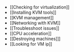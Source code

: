 - [[Checking for virtualization]]
- [[Installing KVM tools]]
- [[KVM management]] 
- [[Networking with KVM]]
- [[Troublesshoot issues]]
- [[CPU acceleration]]
- [[Destroying machines]]\]
- [[Looking for VM ip]] 
